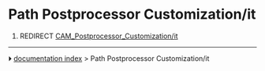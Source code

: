 # Path Postprocessor Customization/it
1.  REDIRECT [CAM_Postprocessor_Customization/it](CAM_Postprocessor_Customization/it.md)



---
⏵ [documentation index](../README.md) > Path Postprocessor Customization/it
